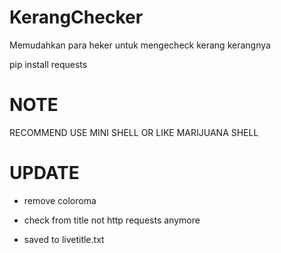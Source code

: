 # KerangChecker
Memudahkan para heker untuk mengecheck kerang kerangnya


pip install requests



# NOTE 


RECOMMEND USE MINI SHELL OR LIKE MARIJUANA SHELL


# UPDATE

- remove coloroma

- check from title not http requests anymore

- saved to livetitle.txt
